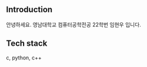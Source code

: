 ## Introduction
안녕하세요.
영남대학교 컴퓨터공학전공 22학번 임현우 입니다.

## Tech stack
c, python, c++

<!--
**dlagusdn0204/dlagusdn0204** is a ✨ _special_ ✨ repository because its `README.md` (this file) appears on your GitHub profile.

Here are some ideas to get you started:

- 🔭 I’m currently working on ...
- 🌱 I’m currently learning ...
- 👯 I’m looking to collaborate on ...
- 🤔 I’m looking for help with ...
- 💬 Ask me about ...
- 📫 How to reach me: ...
- 😄 Pronouns: ...
- ⚡ Fun fact: ...
-->
